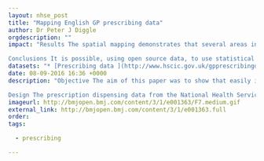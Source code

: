 ```yaml
---
layout: nhse_post
title: "Mapping English GP prescribing data"
author: Dr Peter J Diggle
orgdescription: ""
impact: "Results The spatial mapping demonstrates that several areas in England have substantially and significantly higher spending per person on metformin and methyphenidate. North Kent and the Wirral have substantially and significantly higher spending per child on methyphenidate.

Conclusions It is possible, using open source data, to use statistical methods to distinguish chance fluctuations in prescribing from genuine differences in prescribing rates. The results can be interactively mapped at a fine spatial resolution down to individual GP practices in England. This process could be automated and reported in real time. This can inform decision-making and could enable earlier detection of emergent phenomena."
datasets: "* [Prescribing data ](http://www.hscic.gov.uk/gpprescribingdata) is from the monthly files published by the HSCIC"
date: 08-09-2016 16:36 +0000
description: "Objective The aim of this paper was to show that easily interpretable maps of local and national prescribing data, available from open sources, can be used to demonstrate meaningful variations in prescribing performance.

Design The prescription dispensing data from the National Health Service (NHS) Information Centre for the medications metformin hydrochloride and methylphenidate were compared with reported incidence data for the conditions, diabetes and attention deficit hyperactivity disorder,"
imageurl: http://bmjopen.bmj.com/content/3/1/e001363/F7.medium.gif
external_link: http://bmjopen.bmj.com/content/3/1/e001363.full
order: 
tags:

  - prescribing

---
```

